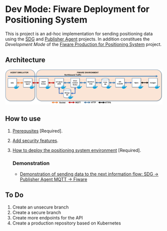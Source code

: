 # Dev Mode: Fiware Deployment for Positioning System

This is project is an ad-hoc implementation for sending positioning data using the [SDG](https://github.com/sfl0r3nz05/CSV-Data-Sender.git) and [Publisher Agent](https://github.com/sfl0r3nz05/Publisher-Agent.git) projects. In addition constitues the *Development Mode* of the [Fiware Production for Positioning System]() project.

## Architecture

![Architecture](./documentation/images/Architecture.png)

## How to use

1. [Prerequsites](./documentation/Prerequsites.md) [Required].
2. [Add security features](./documentation/AddSecurityLayer.md).
3. [How to deploy the positioning system environment](./documentation/HowToUse.md) [Required].

   ### Demonstration

   - [Demonstration of sending data to the next information flow: SDG -> Publisher Agent MQTT -> Fiware](https://youtu.be/gJ2BJ4i7nQw)

## To Do

1. Create an unsecure branch
2. Create a secure branch
3. Create more endpoints for the API
4. Create a production repository based on Kubernetes